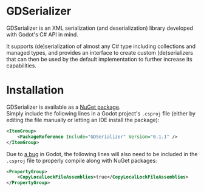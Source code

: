 # GDSerializer

GDSerializer is an XML serialization (and deserialization) library developed with Godot's C# API in mind.

It supports (de)serialization of almost any C# type including collections and managed types, and provides an interface to create custom (de)serializers that can then be used by the default implementation to further increase its capabilities.

# Installation

GDSerializer is available as a [NuGet package](https://www.nuget.org/packages/GDSerializer/).  
Simply include the following lines in a Godot project's `.csproj` file (either by editing the file manually or letting an IDE install the package):  
```xml
<ItemGroup>
    <PackageReference Include="GDSerializer" Version="0.1.1" />
</ItemGroup>
```

Due to [a bug](https://github.com/godotengine/godot/issues/42271) in Godot, the following lines will also need to be included in the `.csproj` file to properly compile along with NuGet packages:
```xml
<PropertyGroup>
    <CopyLocalLockFileAssemblies>true</CopyLocalLockFileAssemblies>
</PropertyGroup>
```